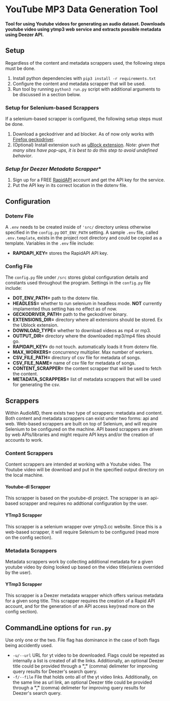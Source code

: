 # YouTube MP3 Data Generation Tool 

#### Tool for using Youtube videos for generating an audio dataset. Downloads youtube video using ytmp3 web service and extracts possible metadata using Deezer API. 

## **Setup**
Regardless of the content and metadata scrappers used, the following steps must be done.
1. Install python dependencies with `pip3 install -r requirements.txt`
2. Configure the content and metadata scrapper that will be used.
3. Run tool by running `python3 run.py` script with additional arguments to be discussed in a section below.

### **Setup for Selenium-based Scrappers**
If a selenium-based scrapper is configured, the following setup steps must be done. 
1. Download a geckodriver and ad blocker. As of now only works with [Firefox geckodriver](https://github.com/mozilla/geckodriver/releases).
2. (Optional) Install extension such as [uBlock extension](https://github.com/gorhill/uBlock/releases/download/1.32.1b0/uBlock0_1.32.1b0.firefox.signed.xpi). *Note: given that many sites have pop-ups, it is best to do this step to avoid undefined behavior*.

### *Setup for Deezer Metadata Scrapper**
1. Sign up for a FREE [RapidAPI](https://rapidapi.com) account and get the API key for the service.
2. Put the API key in its correct location in the dotenv file.
   
## **Configuration**

### **Dotenv File**
A `.env` needs to be created inside of `'src/` directory unless otherwise specified in the `config.py` `DOT_ENV_PATH` setting. A sample `.env` file, called `.env.template`, exists in the project root directory and could be copied as a template. Variables in the `.env` file include:
- **RAPIDAPI_KEY=** stores the RapidAPI API key.

### **Config File**
The `config.py` file under `/src` stores global configuration details and constants used throughout the program. Settings in the `config.py` file include:
- **DOT_ENV_PATH=** path to the dotenv file.
- **HEADLESS=** whether to run selenium in headless mode. **NOT** currently implamented thus setting has no effect as of now.
- **GECKODRIVER_PATH=** path to the geckodriver binary.
- **EXTENSIONS_DIR=** directory where all extensions should be stored. Ex the Ublock extension.
- **DOWNLOAD_TYPE=** whether to download videos as mp4 or mp3.
- **OUTPUT_DIR=** directory where the downloaded mp3/mp4 files should go.
- **RAPIDAPI_KEY=** do not touch. automatically loads it from dotenv file.
- **MAX_WORKERS=** concurrency multiplier. Max number of workers.
- **CSV_FILE_PATH=** directory of csv file for metadata of songs.
- **CSV_FILE_NAME=** name of csv file for metadata of songs.
- **CONTENT_SCRAPPER=** the content scrapper that will be used to fetch the content.
- **METADATA_SCRAPPERS=** list of metadata scrappers that will be used for generating the csv.

## **Scrappers**
Within AudioMD, there exists two type of scrappers: metadata and content.  Both content and metadata scrappers can exist under two forms: api and web. Web-based scrappers are built on top of Selenium, and will require Selenium to be configured on the machine. API based scrappers are driven by web APIs/libraries and might require API keys and/or the creation of accounts to work.

### **Content Scrappers**
Content scrappers are intended at working with a Youtube video. The Youtube video will be download and put in the specified output directory on the local machine.

#### **Youtube-dl Scrapper**
This scrapper is based on the youtube-dl project. The scrapper is an api-based scrapper and requires no addtional configuration by the user.

#### **YTmp3 Scrapper**
This scrapper is a selenium wrapper over ytmp3.cc website. Since this is a web-based scrapper, it will require Selenium to be configured (read more on the config section).

### **Metadata Scrappers**
Metadata scrappers work by collecting additional metadata for a given youtube video by doing looked up based on the video title(unless overrided by the user).

#### **YTmp3 Scrapper**
This scrapper is a Deezer metadata wrapper which offers various metadata for a given song title. This scrapper requires the creation of a Rapid API account, and for the generation of an API access key(read more on the config section).


## **CommandLine options for `run.py`**
Use only one or the two. File flag has dominance in the case of both flags being accidently used.
- `-u/--url` URL for yt video to be downloaded. Flags could be repeated as internally a list is created of all the links. Additionally, an optional Deezer title could be provided through a **","** (comma) delimeter for improving query results for Deezer's search query.
- `-f/--file` File that holds onto all of the yt video links. Additionally, on the same line as url link, an optional Deezer title could be provided through a **","** (comma) delimeter for improving query results for Deezer's search query. 